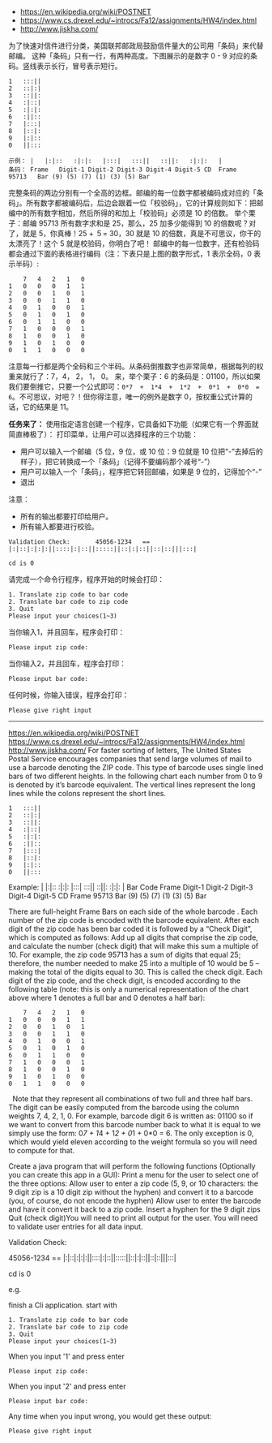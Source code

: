 * <https://en.wikipedia.org/wiki/POSTNET>
* <https://www.cs.drexel.edu/~introcs/Fa12/assignments/HW4/index.html>
* <http://www.jiskha.com/>

为了快速对信件进行分类，美国联邦邮政局鼓励信件量大的公司用「条码」来代替邮编。
这种「条码」只有一行，有两种高度。下图展示的是数字 0 - 9 对应的条码。竖线表示长行，冒号表示短行。

    1   :::||
    2   ::|:|
    3   ::||:
    4   :|::|
    5   :|:|:
    6   :||::
    7   |:::|
    8   |::|:
    9   |:|::
    0   ||:::

```
示例： |   |:|::   :|:|:   |:::|   :::||   ::||:   :|:|:   |
条码： Frame   Digit-1 Digit-2 Digit-3 Digit-4 Digit-5 CD  Frame
95713   Bar (9) (5) (7) (1) (3) (5) Bar
```
完整条码的两边分别有一个全高的边框。邮编的每一位数字都被编码成对应的「条码」。所有数字都被编码后，后边会跟着一位「校验码」，它的计算规则如下：把邮编中的所有数字相加，然后所得的和加上「校验码」必须是 10 的倍数。
举个栗子：邮编 95713 所有数字求和是 25，那么，25 加多少能得到 10 的倍数呢？对了，就是 5，你真棒！25 + ５= 30，30 就是 10 的倍数，真是不可思议，你干的太漂亮了！这个 5 就是校验码，你明白了吧！
邮编中的每一位数字，还有检验码都会通过下面的表格进行编码（注：下表只是上图的数字形式，1 表示全码，0 表示半码）:

        7   4   2   1   0
    1   0   0   0   1   1
    2   0   0   1   0   1
    3   0   0   1   1   0
    4   0   1   0   0   1
    5   0   1   0   1   0
    6   0   1   1   0   0
    7   1   0   0   0   1
    8   1   0   0   1   0
    9   1   0   1   0   0
    0   1   1   0   0   0

注意每一行都是两个全码和三个半码。从条码倒推数字也非常简单，根据每列的权重来就行了：7，4， 2， 1， 0。
来，举个栗子：6 的条码是：01100，所以如果我们要倒推它，只要一个公式即可：`0*7  +  1*4  +  1*2  +  0*1  +  0*0  =  6`。不可思议，对吧？！但你得注意，唯一的例外是数字 0，按权重公式计算的话，它的结果是 11。

**任务来了：**
使用指定语言创建一个程序，它具备如下功能（如果它有一个界面就简直棒极了）：
打印菜单，让用户可以选择程序的三个功能：
* 用户可以输入一个邮编（5 位，9 位，或 10 位：9 位就是 10 位把“-”去掉后的样子），把它转换成一个「条码」（记得不要编码那个减号“-”）
* 用户可以输入一个「条码」，程序把它转回邮编，如果是 9 位的，记得加个“-”
* 退出

注意：
* 所有的输出都要打印给用户。
* 所有输入都要进行校验。
```
Validation Check:       45056-1234   ==   |:|::|:|:|:||::::|:|::||:::::||::|:|::||::|::|||:::|

cd is 0
```

请完成一个命令行程序，程序开始的时候会打印：

    1. Translate zip code to bar code
    2. Translate bar code to zip code
    3. Quit
    Please input your choices(1~3)

当你输入1，并且回车，程序会打印：

    Please input zip code:

当你输入2，并且回车，程序会打印：

    Please input bar code:
    
任何时候，你输入错误，程序会打印：

    Please give right input
  
---

https://en.wikipedia.org/wiki/POSTNET
https://www.cs.drexel.edu/~introcs/Fa12/assignments/HW4/index.html
http://www.jiskha.com/
For faster sorting of letters, The United States Postal Service encourages companies that send large volumes of mail to use a barcode denoting the ZIP code.  This type of barcode uses single lined bars of two different heights.  In the following chart each number from 0 to 9 is denoted by it’s barcode equivalent.  The vertical lines represent the long lines while the colons represent the short lines.

    1   :::||
    2   ::|:|
    3   ::||:
    4   :|::|
    5   :|:|:
    6   :||::
    7   |:::|
    8   |::|:
    9   |:|::
    0   ||:::

Example:    |   |:|::   :|:|:   |:::|   :::||   ::||:   :|:|:   |
Bar Code    Frame   Digit-1 Digit-2 Digit-3 Digit-4 Digit-5 CD  Frame
95713   Bar (9) (5) (7) (1) (3) (5) Bar

There are full-height Frame Bars on each side of the whole barcode .  Each number of the zip code is encoded with the barcode equivalent.  After each digit of the zip code has been bar coded it is followed by a “Check Digit”, which is computed as follows: Add up all digits that comprise the zip code, and calculate the number (check digit) that will make this sum a multiple of 10.  For example, the zip code 95713 has a sum of digits that equal 25; therefore, the number needed to make 25 into a multiple of 10 would be 5 – making the total of the digits equal to 30.  This is called the check digit.  Each digit of the zip code, and the check digit, is encoded according to the following table (note: this is only a numerical representation of the chart above where 1 denotes a full bar and 0 denotes a half bar):
 
        7   4   2   1   0
    1   0   0   0   1   1
    2   0   0   1   0   1
    3   0   0   1   1   0
    4   0   1   0   0   1
    5   0   1   0   1   0
    6   0   1   1   0   0
    7   1   0   0   0   1
    8   1   0   0   1   0
    9   1   0   1   0   0
    0   1   1   0   0   0
 
Note that they represent all combinations of two full and three half bars.  The digit can be easily computed from the barcode using the column weights 7, 4, 2, 1, 0.  For example, barcode digit 6 is written as: 01100 so if we want to convert from this barcode number back to what it is equal to we simply use the form: 0*7  +  1*4  +  1*2  +  0*1  +  0*0  =  6.  The only exception is 0, which would yield eleven according to the weight formula so you will need to compute for that.

Create a java program that will perform the following functions (Optionally you can create this app in a GUI):
Print a menu for the user to select one of the three options:
Allow user to enter a zip code (5, 9, or 10 characters: the 9 digit zip is a 10 digit zip without the hyphen) and convert it to a barcode (you, of course, do not encode the hyphen)
Allow user to enter the barcode and have it convert it back to a zip code.  Insert a hyphen for the 9 digit zips
Quit
(check digit)You will need to print all output for the user.
You will need to validate user entries for all data input.


Validation Check:       

45056-1234   ==   |:|::|:|:|:||::::|:|::||:::::||::|:|::||::|::|||:::|

cd is 0


e.g.

finish a Cli application. start with

    1. Translate zip code to bar code
    2. Translate bar code to zip code
    3. Quit
    Please input your choices(1~3)

When you input '1' and press enter

    Please input zip code:


When you input '2' and press enter

    Please input bar code:
    
Any time when you input wrong, you would get these output:
    
    Please give right input
